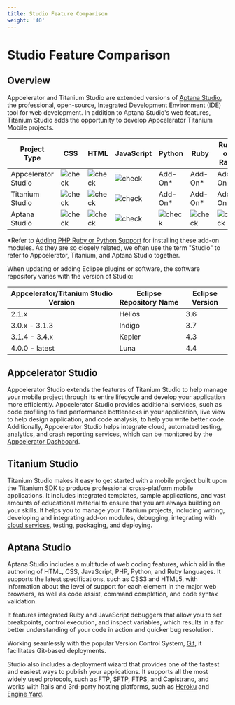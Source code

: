 ```yaml
---
title: Studio Feature Comparison
weight: '40'
---
```


# Studio Feature Comparison

## Overview

Appcelerator and Titanium Studio are extended versions of [Aptana Studio](http://www.aptana.com/), the professional, open-source, Integrated Development Environment (IDE) tool for web development. In addition to Aptana Studio's web features, Titanium Studio adds the opportunity to develop Appcelerator Titanium Mobile projects.

| Project Type | CSS | HTML | JavaScript | Python | Ruby | Ruby on Rails | PHP | Titanium SDK | Additional Features |
| --- | --- | --- | --- | --- | --- | --- | --- | --- | --- |
| Appcelerator Studio | ![check](/images/guide/download/attachments/30083020/check.png) | ![check](/images/guide/download/attachments/30083020/check.png) | ![check](/images/guide/download/attachments/30083020/check.png) | Add-On\* | Add-On\* | Add-On\* | Add-On\* | ![check](/images/guide/download/attachments/30083020/check.png) | ![check](/images/guide/download/attachments/30083020/check.png) |
| Titanium Studio | ![check](/images/guide/download/attachments/30083020/check.png) | ![check](/images/guide/download/attachments/30083020/check.png) | ![check](/images/guide/download/attachments/30083020/check.png) | Add-On\* | Add-On\* | Add-On\* | Add-On\* | ![check](/images/guide/download/attachments/30083020/check.png) | ![error](/images/guide/download/attachments/30083020/error.png) |
| Aptana Studio | ![check](/images/guide/download/attachments/30083020/check.png) | ![check](/images/guide/download/attachments/30083020/check.png) | ![check](/images/guide/download/attachments/30083020/check.png) | ![check](/images/guide/download/attachments/30083020/check.png) | ![check](/images/guide/download/attachments/30083020/check.png) | ![check](/images/guide/download/attachments/30083020/check.png) | ![check](/images/guide/download/attachments/30083020/check.png) | ![error](/images/guide/download/attachments/30083020/error.png) | ![error](/images/guide/download/attachments/30083020/error.png) |

\*Refer to [Adding PHP Ruby or Python Support](/guide/Axway_Appcelerator_Studio/Axway_Appcelerator_Studio_Getting_Started/Adding_PHP_Ruby_or_Python_Support/) for installing these add-on modules. As they are so closely related, we often use the term "Studio" to refer to Appcelerator, Titanium, and Aptana Studio together.

When updating or adding Eclipse plugins or software, the software repository varies with the version of Studio:

| Appcelerator/Titanium Studio Version | Eclipse Repository Name | Eclipse Version |
| --- | --- | --- |
| 2.1.x | Helios | 3.6 |
| 3.0.x - 3.1.3 | Indigo | 3.7 |
| 3.1.4 - 3.4.x | Kepler | 4.3 |
| 4.0.0 - latest | Luna | 4.4 |

## Appcelerator Studio

Appcelerator Studio extends the features of Titanium Studio to help manage your mobile project through its entire lifecycle and develop your application more efficiently. Appcelerator Studio provides additional services, such as code profiling to find performance bottlenecks in your application, live view to help design application, and code analysis, to help you write better code. Additionally, Appcelerator Studio helps integrate cloud, automated testing, analytics, and crash reporting services, which can be monitored by the [Appcelerator Dashboard](http://platform.appcelerator.com).

## Titanium Studio

Titanium Studio makes it easy to get started with a mobile project built upon the Titanium SDK to produce professional cross-platform mobile applications. It includes integrated templates, sample applications, and vast amounts of educational material to ensure that you are always building on your skills. It helps you to manage your Titanium projects, including writing, developing and integrating add-on modules, debugging, integrating with [cloud services](http://www.appcelerator.com/cloud), testing, packaging, and deploying.

## Aptana Studio

Aptana Studio includes a multitude of web coding features, which aid in the authoring of HTML, CSS, JavaScript, PHP, Python, and Ruby languages. It supports the latest specifications, such as CSS3 and HTML5, with information about the level of support for each element in the major web browsers, as well as code assist, command completion, and code syntax validation.

It features integrated Ruby and JavaScript debuggers that allow you to set breakpoints, control execution, and inspect variables, which results in a far better understanding of your code in action and quicker bug resolution.

Working seamlessly with the popular Version Control System, [Git](http://git-scm.com/), it facilitates Git-based deployments.

Studio also includes a deployment wizard that provides one of the fastest and easiest ways to publish your applications. It supports all the most widely used protocols, such as FTP, SFTP, FTPS, and Capistrano, and works with Rails and 3rd-party hosting platforms, such as [Heroku](http://www.heroku.com/) and [Engine Yard](http://www.engineyard.com/).
